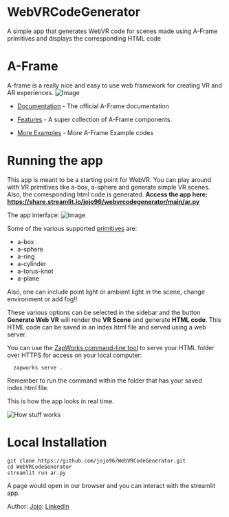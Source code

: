 # WebVRCodeGenerator
A simple app that generates WebVR code for scenes made using A-Frame primitives and displays the corresponding HTML code

# A-Frame
A-frame is a really nice and easy to use web framework for creating VR and AR experiences.
![Image](https://uploads-ssl.webflow.com/5674237d08dc33257975b784/59be08991002280001269a58_a-frame.png)

- [Documentation](https://aframe.io/docs/1.2.0/introduction/) - The official A-Frame documentation

- [Features](https://github.com/supermedium/superframe) - A super collection of A-Frame components.

- [More Examples](https://github.com/jojo96/AFrame3D/tree/main/A-Frame%20Examples) - More A-Frame Example codes

# Running the app
 
This app is meant to be a starting point for WebVR. You can play around with VR primitives like a-box, a-sphere and generate simple VR scenes. Also, the corresponding html code is generated. <b>Access the app here: https://share.streamlit.io/jojo96/webvrcodegenerator/main/ar.py </b>
 
The app interface:
![Image](https://github.com/jojo96/WebVRCodeGenerator/blob/main/Images/appScreenshot.png)

Some of the various supported [primitives](https://aframe.io/docs/1.2.0/introduction/) are:

- a-box
- a-sphere
- a-ring
- a-cylinder
- a-torus-knot
- a-plane


Also, one can include point light or ambient light in the scene, change environment or add fog!!

These various options can be selected in the sidebar and the button <b>Generate Web VR</b> will render the <b>VR Scene</b> and generate <b>HTML code</b>. This HTML code can be saved in an index.html file and served using a web server.

You can use the [ZapWorks command-line tool](https://docs.zap.works/universal-ar/zapworks-cli/) to serve your HTML folder over HTTPS for access on your local computer:

      zapworks serve .

Remember to run the command within the folder that has your saved index.html file.

This is how the app looks in real time.

![How stuff works](https://github.com/jojo96/WebVRCodeGenerator/blob/main/Images/LiveAppGIF.gif)

# Local Installation

    git clone https://github.com/jojo96/WebVRCodeGenerator.git
    cd WebVRCodeGenerator
    streamlit run ar.py

A page would open in our browser and you can interact with the streamlit app.

Author: [Jojo](https://twitter.com/I_m_Jojo): [LinkedIn](https://www.linkedin.com/in/ujjayanta-bhaumik/)
